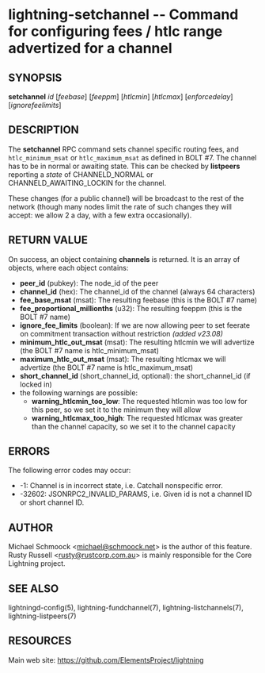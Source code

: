 lightning-setchannel -- Command for configuring fees / htlc range advertized for a channel
===========================================================================================

SYNOPSIS
--------

**setchannel** *id* [*feebase*] [*feeppm*] [*htlcmin*] [*htlcmax*] [*enforcedelay*] [*ignorefeelimits*]

DESCRIPTION
-----------

The **setchannel** RPC command sets channel specific routing fees, and
`htlc_minimum_msat` or `htlc_maximum_msat` as defined in BOLT \#7. The channel has to be in
normal or awaiting state. This can be checked by **listpeers**
reporting a *state* of CHANNELD\_NORMAL or CHANNELD\_AWAITING\_LOCKIN
for the channel.

These changes (for a public channel) will be broadcast to the rest of
the network (though many nodes limit the rate of such changes they
will accept: we allow 2 a day, with a few extra occasionally).

RETURN VALUE
------------

[comment]: # (GENERATE-FROM-SCHEMA-START)
On success, an object containing **channels** is returned.  It is an array of objects, where each object contains:

- **peer\_id** (pubkey): The node\_id of the peer
- **channel\_id** (hex): The channel\_id of the channel (always 64 characters)
- **fee\_base\_msat** (msat): The resulting feebase (this is the BOLT #7 name)
- **fee\_proportional\_millionths** (u32): The resulting feeppm (this is the BOLT #7 name)
- **ignore\_fee\_limits** (boolean): If we are now allowing peer to set feerate on commitment transaction without restriction *(added v23.08)*
- **minimum\_htlc\_out\_msat** (msat): The resulting htlcmin we will advertize (the BOLT #7 name is htlc\_minimum\_msat)
- **maximum\_htlc\_out\_msat** (msat): The resulting htlcmax we will advertize (the BOLT #7 name is htlc\_maximum\_msat)
- **short\_channel\_id** (short\_channel\_id, optional): the short\_channel\_id (if locked in)
- the following warnings are possible:
  - **warning\_htlcmin\_too\_low**: The requested htlcmin was too low for this peer, so we set it to the minimum they will allow
  - **warning\_htlcmax\_too\_high**: The requested htlcmax was greater than the channel capacity, so we set it to the channel capacity

[comment]: # (GENERATE-FROM-SCHEMA-END)

ERRORS
------

The following error codes may occur:

- -1: Channel is in incorrect state, i.e. Catchall nonspecific error.
- -32602: JSONRPC2\_INVALID\_PARAMS, i.e. Given id is not a channel ID
or short channel ID.

AUTHOR
------

Michael Schmoock <<michael@schmoock.net>> is the author of this
feature. Rusty Russell <<rusty@rustcorp.com.au>> is mainly
responsible for the Core Lightning project.

SEE ALSO
--------

lightningd-config(5), lightning-fundchannel(7),
lightning-listchannels(7), lightning-listpeers(7)

RESOURCES
---------

Main web site: <https://github.com/ElementsProject/lightning>

[comment]: # ( SHA256STAMP:b9516a162d2448b85ca9628fdf965c037eb5947f5fed827ddc674ba7c283e9f0)

